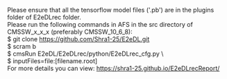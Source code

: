Please ensure that all the tensorflow model files ('.pb') are in the plugins folder of E2eDLrec folder.  
Please run the following commands in AFS in the src directory of CMSSW_x_x_x (preferably CMSSW_10_6_8):  
 $ git clone https://github.com/Shra1-25/E2eDL.git  
 $ scram b  
 $ cmsRun E2eDL/E2eDLrec/python/E2eDLrec_cfg.py \  
 $ inputFiles=file:[filename.root]  
For more details you can view: https://shra1-25.github.io/E2eDLrecReport/ 
